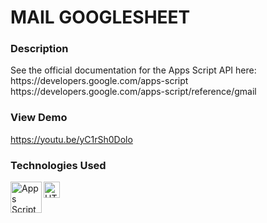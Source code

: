 # MAIL GOOGLESHEET

### Description


<p>See the official documentation for the Apps Script API here: 
<br>https://developers.google.com/apps-script 
<br>https://developers.google.com/apps-script/reference/gmail


### View Demo
https://youtu.be/yC1rSh0Dolo

### Technologies Used
<img align="left" alt="Apps Script" width="50px" src="https://seeklogo.com/images/G/google-apps-script-logo-BDEAA5E2DF-seeklogo.com.png"/>
<img align="left" alt="HTML" width="26px" src="https://upload.wikimedia.org/wikipedia/commons/thumb/8/80/HTML5_logo_resized.svg/1200px-HTML5_logo_resized.svg.png"/>


